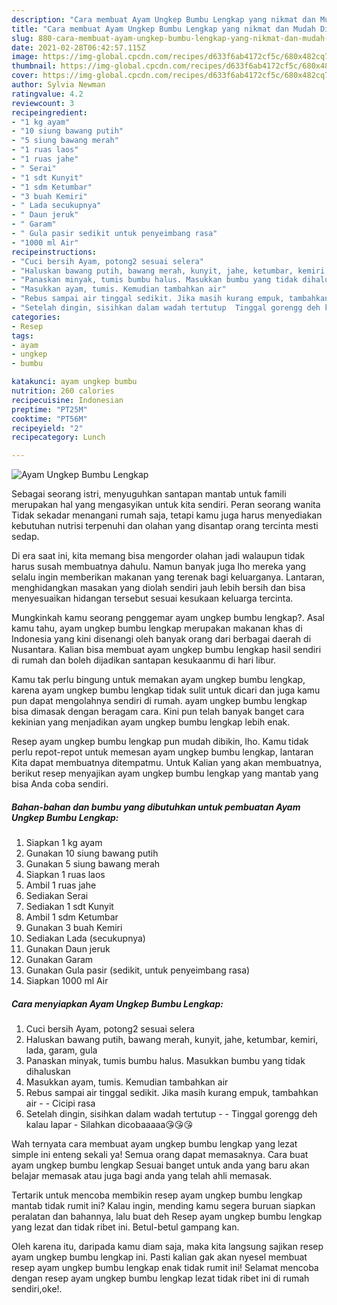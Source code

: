 ```yaml
---
description: "Cara membuat Ayam Ungkep Bumbu Lengkap yang nikmat dan Mudah Dibuat"
title: "Cara membuat Ayam Ungkep Bumbu Lengkap yang nikmat dan Mudah Dibuat"
slug: 880-cara-membuat-ayam-ungkep-bumbu-lengkap-yang-nikmat-dan-mudah-dibuat
date: 2021-02-28T06:42:57.115Z
image: https://img-global.cpcdn.com/recipes/d633f6ab4172cf5c/680x482cq70/ayam-ungkep-bumbu-lengkap-foto-resep-utama.jpg
thumbnail: https://img-global.cpcdn.com/recipes/d633f6ab4172cf5c/680x482cq70/ayam-ungkep-bumbu-lengkap-foto-resep-utama.jpg
cover: https://img-global.cpcdn.com/recipes/d633f6ab4172cf5c/680x482cq70/ayam-ungkep-bumbu-lengkap-foto-resep-utama.jpg
author: Sylvia Newman
ratingvalue: 4.2
reviewcount: 3
recipeingredient:
- "1 kg ayam"
- "10 siung bawang putih"
- "5 siung bawang merah"
- "1 ruas laos"
- "1 ruas jahe"
- " Serai"
- "1 sdt Kunyit"
- "1 sdm Ketumbar"
- "3 buah Kemiri"
- " Lada secukupnya"
- " Daun jeruk"
- " Garam"
- " Gula pasir sedikit untuk penyeimbang rasa"
- "1000 ml Air"
recipeinstructions:
- "Cuci bersih Ayam, potong2 sesuai selera"
- "Haluskan bawang putih, bawang merah, kunyit, jahe, ketumbar, kemiri, lada, garam, gula"
- "Panaskan minyak, tumis bumbu halus. Masukkan bumbu yang tidak dihaluskan"
- "Masukkan ayam, tumis. Kemudian tambahkan air"
- "Rebus sampai air tinggal sedikit. Jika masih kurang empuk, tambahkan air  Cicipi rasa"
- "Setelah dingin, sisihkan dalam wadah tertutup  Tinggal gorengg deh kalau lapar Silahkan dicobaaaaa😘😘😘"
categories:
- Resep
tags:
- ayam
- ungkep
- bumbu

katakunci: ayam ungkep bumbu 
nutrition: 260 calories
recipecuisine: Indonesian
preptime: "PT25M"
cooktime: "PT56M"
recipeyield: "2"
recipecategory: Lunch

---
```



![Ayam Ungkep Bumbu Lengkap](https://img-global.cpcdn.com/recipes/d633f6ab4172cf5c/680x482cq70/ayam-ungkep-bumbu-lengkap-foto-resep-utama.jpg)

Sebagai seorang istri, menyuguhkan santapan mantab untuk famili merupakan hal yang mengasyikan untuk kita sendiri. Peran seorang  wanita Tidak sekadar menangani rumah saja, tetapi kamu juga harus menyediakan kebutuhan nutrisi terpenuhi dan olahan yang disantap orang tercinta mesti sedap.

Di era  saat ini, kita memang bisa mengorder olahan jadi walaupun tidak harus susah membuatnya dahulu. Namun banyak juga lho mereka yang selalu ingin memberikan makanan yang terenak bagi keluarganya. Lantaran, menghidangkan masakan yang diolah sendiri jauh lebih bersih dan bisa menyesuaikan hidangan tersebut sesuai kesukaan keluarga tercinta. 



Mungkinkah kamu seorang penggemar ayam ungkep bumbu lengkap?. Asal kamu tahu, ayam ungkep bumbu lengkap merupakan makanan khas di Indonesia yang kini disenangi oleh banyak orang dari berbagai daerah di Nusantara. Kalian bisa membuat ayam ungkep bumbu lengkap hasil sendiri di rumah dan boleh dijadikan santapan kesukaanmu di hari libur.

Kamu tak perlu bingung untuk memakan ayam ungkep bumbu lengkap, karena ayam ungkep bumbu lengkap tidak sulit untuk dicari dan juga kamu pun dapat mengolahnya sendiri di rumah. ayam ungkep bumbu lengkap bisa dimasak dengan beragam cara. Kini pun telah banyak banget cara kekinian yang menjadikan ayam ungkep bumbu lengkap lebih enak.

Resep ayam ungkep bumbu lengkap pun mudah dibikin, lho. Kamu tidak perlu repot-repot untuk memesan ayam ungkep bumbu lengkap, lantaran Kita dapat membuatnya ditempatmu. Untuk Kalian yang akan membuatnya, berikut resep menyajikan ayam ungkep bumbu lengkap yang mantab yang bisa Anda coba sendiri.

<!--inarticleads1-->

##### Bahan-bahan dan bumbu yang dibutuhkan untuk pembuatan Ayam Ungkep Bumbu Lengkap:

1. Siapkan 1 kg ayam
1. Gunakan 10 siung bawang putih
1. Gunakan 5 siung bawang merah
1. Siapkan 1 ruas laos
1. Ambil 1 ruas jahe
1. Sediakan  Serai
1. Sediakan 1 sdt Kunyit
1. Ambil 1 sdm Ketumbar
1. Gunakan 3 buah Kemiri
1. Sediakan  Lada (secukupnya)
1. Gunakan  Daun jeruk
1. Gunakan  Garam
1. Gunakan  Gula pasir (sedikit, untuk penyeimbang rasa)
1. Siapkan 1000 ml Air




<!--inarticleads2-->

##### Cara menyiapkan Ayam Ungkep Bumbu Lengkap:

1. Cuci bersih Ayam, potong2 sesuai selera
1. Haluskan bawang putih, bawang merah, kunyit, jahe, ketumbar, kemiri, lada, garam, gula
1. Panaskan minyak, tumis bumbu halus. Masukkan bumbu yang tidak dihaluskan
1. Masukkan ayam, tumis. Kemudian tambahkan air
1. Rebus sampai air tinggal sedikit. Jika masih kurang empuk, tambahkan air -  - Cicipi rasa
1. Setelah dingin, sisihkan dalam wadah tertutup -  - Tinggal gorengg deh kalau lapar - Silahkan dicobaaaaa😘😘😘




Wah ternyata cara membuat ayam ungkep bumbu lengkap yang lezat simple ini enteng sekali ya! Semua orang dapat memasaknya. Cara buat ayam ungkep bumbu lengkap Sesuai banget untuk anda yang baru akan belajar memasak atau juga bagi anda yang telah ahli memasak.

Tertarik untuk mencoba membikin resep ayam ungkep bumbu lengkap mantab tidak rumit ini? Kalau ingin, mending kamu segera buruan siapkan peralatan dan bahannya, lalu buat deh Resep ayam ungkep bumbu lengkap yang lezat dan tidak ribet ini. Betul-betul gampang kan. 

Oleh karena itu, daripada kamu diam saja, maka kita langsung sajikan resep ayam ungkep bumbu lengkap ini. Pasti kalian gak akan nyesel membuat resep ayam ungkep bumbu lengkap enak tidak rumit ini! Selamat mencoba dengan resep ayam ungkep bumbu lengkap lezat tidak ribet ini di rumah sendiri,oke!.

